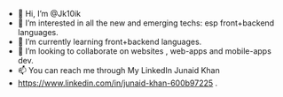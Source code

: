 - 👋 Hi, I’m @Jk10ik
- 👀 I’m interested in all the new and emerging techs: esp front+backend languages.
- 🌱 I’m currently learning front+backend languages.
- 💞️ I’m looking to collaborate on websites , web-apps and mobile-apps dev.
- 📫 You can reach me through My LinkedIn Junaid Khan
-  https://www.linkedin.com/in/junaid-khan-600b97225  .

<!---
Jk10ik/Jk10ik is a ✨ special ✨ repository because its `README.md` (this file) appears on your GitHub profile.
You can click the Preview link to take a look at your changes.
--->
